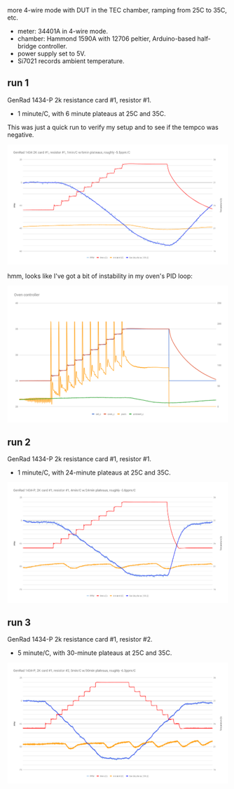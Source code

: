 more 4-wire mode with DUT in the TEC chamber, ramping from 25C to 35C, etc.

- meter: 34401A in 4-wire mode.
- chamber: Hammond 1590A with 12706 peltier, Arduino-based half-bridge controller.
- power supply set to 5V.
- Si7021 records ambient temperature.

## run 1

GenRad 1434-P 2k resistance card #1, resistor #1.

- 1 minute/C, with 6 minute plateaus at 25C and 35C.

This was just a quick run to verify my setup and to see if the tempco was negative.

![](run1/chart.png)

hmm, looks like I've got a bit of instability in my oven's PID loop:

![](run1/oven.png)

## run 2

GenRad 1434-P 2k resistance card #1, resistor #1.

- 1 minute/C, with 24-minute plateaus at 25C and 35C.

![](run2/chart.png)

## run 3

GenRad 1434-P 2k resistance card #1, resistor #2.

- 5 minute/C, with 30-minute plateaus at 25C and 35C.

![](run3/chart.png)
